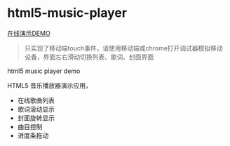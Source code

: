 html5-music-player
==================

[在线演示DEMO](http://tivonjj.github.io/html5-music-player/)

> 只实现了移动端touch事件，请使用移动端或chrome打开调试器模拟移动设备，界面左右滑动切换列表、歌词、封面界面

html5 music player demo

HTML5 音乐播放器演示应用，

- 在线歌曲列表
- 歌词滚动显示
- 封面旋转显示
- 曲目控制
- 进度条拖动